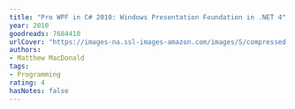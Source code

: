```yaml
---
title: "Pro WPF in C# 2010: Windows Presentation Foundation in .NET 4"
year: 2010
goodreads: 7684410
urlCover: "https://images-na.ssl-images-amazon.com/images/S/compressed.photo.goodreads.com/books/1347664061i/7684410.jpg"
authors:
- Matthew MacDonald
tags:
- Programming
rating: 4
hasNotes: false
---
```

